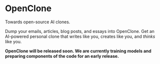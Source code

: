 # OpenClone

Towards open-source AI clones.

Dump your emails, articles, blog posts, and essays into OpenClone. Get an AI-powered personal clone that writes like you, creates like you, and *thinks* like you.

**OpenClone will be released soon. We are currently training models and preparing components of the code for an early release.**
